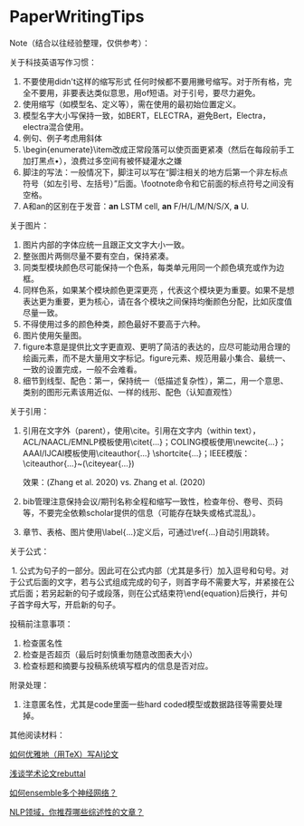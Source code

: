 # PaperWritingTips

Note（结合以往经验整理，仅供参考）：

关于科技英语写作习惯：

1. 不要使用didn't这样的缩写形式 任何时候都不要用撇号缩写。对于所有格，完全不要用，非要表达类似意思，用of短语。对于引号，要尽力避免。
2. 使用缩写（如模型名、定义等），需在使用的最初始位置定义。
3. 模型名字大小写保持一致，如BERT，ELECTRA，避免Bert，Electra，electra混合使用。
4. 例句、例子考虑用斜体
5. \begin{enumerate}\item改成正常段落可以使页面更紧凑（然后在每段前手工加打黑点$\bullet$），浪费过多空间有被怀疑灌水之嫌
6.  脚注的写法：一般情况下，脚注可以写在“脚注相关的地方后第一个非左标点符号（如左引号、左括号）”后面。\footnote命令和它前面的标点符号之间没有空格。
7. A和an的区别在于发音：**an** LSTM cell, **an** F/H/L/M/N/S/X, **a** U.

关于图片：

1. 图片内部的字体应统一且跟正文文字大小一致。
2. 整张图片两侧尽量不要有空白，保持紧凑。
3. 同类型模块颜色尽可能保持一个色系，每类单元用同一个颜色填充或作为边框。
4. 同样色系，如果某个模块颜色更深更亮 ，代表这个模块更为重要。如果不是想表达更为重要，更为核心，请在各个模块之间保持均衡颜色分配，比如灰度值尽量一致。
5. 不得使用过多的颜色种类，颜色最好不要高于六种。
6. 图片使用矢量图。
7. figure本意是提供比文字更直观、更明了简洁的表达的，应尽可能动用合理的绘画元素，而不是大量用文字标记。figure元素、规范用最小集合、最统一、一致的设置完成，一般不会难看。
8. 细节到线型、配色：第一，保持统一（低描述复杂性），第二，用一个意思、类别的图形元素该用近似、一样的线形、配色（认知直观性）

关于引用：

1. 引用在文字外（parent），使用\cite。引用在文字内（within text），ACL/NAACL/EMNLP模板使用\citet{...}；COLING模板使用\newcite{...}；AAAI/IJCAI模板使用\citeauthor{...} \shortcite{...}；IEEE模版：\citeauthor{...}~(\citeyear{...})

   效果：(Zhang et al. 2020)  vs. Zhang et al. (2020)

2. bib管理注意保持会议/期刊名称全程和缩写一致性，检查年份、卷号、页码等，不要完全依赖scholar提供的信息（可能存在缺失或格式混乱）。

3. 章节、表格、图片使用\label{...}定义后，可通过\ref{...}自动引用跳转。

关于公式：

​	1. 公式为句子的一部分。因此可在公式内部（尤其是多行）加入逗号和句号。对于公式后面的文字，若与公式组成完成的句子，则首字母不需要大写，并紧接在公式后面；若另起新的句子或段落，则在公式结束符\end{equation}后换行，并句子首字母大写，开启新的句子。

投稿前注意事项：

1. 检查匿名性
2. 检查是否超页（最后时刻慎重勿随意改图表大小）
3. 检查标题和摘要与投稿系统填写框内的信息是否对应。

附录处理：

1. 注意匿名性，尤其是code里面一些hard coded模型或数据路径等需要处理掉。

其他阅读材料：

[如何优雅地（用TeX）写AI论文](https://zhuanlan.zhihu.com/p/103519006?utm_source=wechat_session&utm_medium=social&utm_oi=37609443164160&utm_content=sec)

[浅谈学术论文rebuttal](https://zhuanlan.zhihu.com/p/104298923)

[如何ensemble多个神经网络？](https://www.zhihu.com/question/60753512)

[NLP领域，你推荐哪些综述性的文章？](https://www.zhihu.com/question/355125622/answer/890666561?utm_source=wechat_session&utm_medium=social&utm_oi=37609443164160&utm_content=sec)

